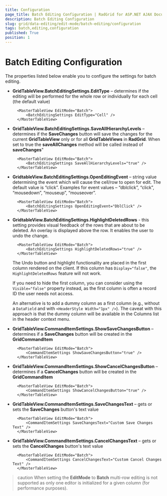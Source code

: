 ```yaml
---
title: Configuration
page_title: Batch Editing Configuration | RadGrid for ASP.NET AJAX Documentation
description: Batch Editing Configuration
slug: grid/data-editing/edit-mode/batch-editing/configuration
tags: batch,editing,configuration
published: True
position: 1
---
```


# Batch Editing Configuration


The properties listed below enable you to configure the settings for batch editing.

* **GridTableView.BatchEditingSettings.EditType** – determines if the editing will be performed for the whole row or individually for each cell (the default value)

		<MasterTableView EditMode="Batch">
		    <BatchEditingSettings EditType="Cell" />
		</MasterTableView>
		


* **GridTableView.BatchEditingSettings.SaveAllHierarchyLevels** – determines if the **SaveChanges** button will save the changes for the current **GridTableView** only or for all **GridTableViews** in **RadGrid**. When set to true the **saveAllChanges** method will be called instead of **saveChanges**"

		<MasterTableView EditMode="Batch">
		    <BatchEditingSettings SaveAllHierarchyLevels="true" />
		</MasterTableView>
		


* **GridtableView.BatchEditingSettings.OpenEditingEvent** – string value determining the event which will cause the cell/row to open for edit. The default value is “click”. Examples for event values – “dblclick”, “click”, “mousedown”, “mouseup”, “mouseover”.

		<MasterTableView EditMode="Batch">
		    <BatchEditingSettings OpenEditingEvent="DblClick" />
		</MasterTableView>
		


* **GridtableView.BatchEditingSettings.HighlightDeletedRows** - this setting provides visual feedback of the rows that are about to be deleted. An overlay is displayed above the row. It enables the user to undo the change.

		<MasterTableView EditMode="Batch">
		    <BatchEditingSettings HighlightDeletedRows="true" />
		</MasterTableView>

	The Undo button and highlight functionality are placed in the first column rendered on the client. If this column has `Display="false"`, the `HighlightDeletedRows` feature will not work. 

	If you need to hide the first column, you can consider using the `Visible="false"` property instead, as the first column is often a record ID the user needs not access. 

	An alternative is to add a dummy column as a first column (e.g., without a `DataField` and with `<HeaderStyle Width="1px" />`). The caveat with this approach is that the dummy column will be available in the Columns list in the header context menu.

* **GridTableView.CommandItemSettings.ShowSaveChangesButton** – determines if a **SaveChanges** button will be created in the **GridCommandItem**

		<MasterTableView EditMode="Batch">
			<CommandItemSettings ShowSaveChangesButton="true" />
		</MasterTableView>
	

* **GridTableView.CommandItemSettings.ShowCancelChangesButton** – determines if a **CancelChanges** button will be created in the **GridCommandItem**

		<MasterTableView EditMode="Batch">
			<CommandItemSettings ShowCancelChangesButton="true" />
		</MasterTableView>
	


* **GridTableView.CommandItemSettings.SaveChangesText** – gets or sets the **SaveChanges** button's text value

		<MasterTableView EditMode="Batch">
			<CommandItemSettings SaveChangesText="Custom Save Changes Text" />
		</MasterTableView>
		


* **GridTableView.CommandItemSettings.CancelChangesText** – gets or sets the **CancelChanges** button's text value

		<MasterTableView EditMode="Batch">
			<CommandItemSettings CancelChangesText="Custom Cancel Changes Text" />
		</MasterTableView>
		




>caution When setting the **EditMode** to **Batch** multi-row editing is not supported as only one editor is initialized for a given column (for performance purposes).



